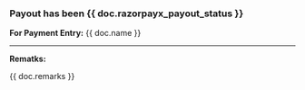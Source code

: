 <h3>Payout has been {{ doc.razorpayx_payout_status }}</h3>

<strong>For Payment Entry:</strong> {{ doc.name }}<br>

<hr>

<strong>Rematks:</strong>

<p>{{ doc.remarks }}</p>
